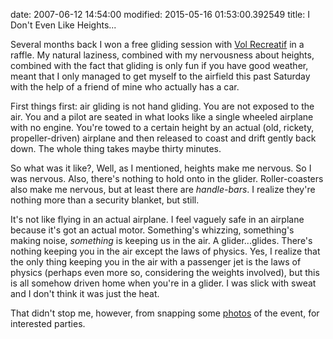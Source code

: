 date: 2007-06-12 14:54:00
modified: 2015-05-16 01:53:00.392549
title: I Don't Even Like Heights...

Several months back I won a free gliding session with [Vol Recreatif][1] in
a raffle. My natural laziness, combined with my nervousness about heights,
combined with the fact that gliding is only fun if you have good weather,
meant that I only managed to get myself to the airfield this past Saturday
with the help of a friend of mine who actually has a car.

First things first: air gliding is not hand gliding. You are not exposed to
the air. You and a pilot are seated in what looks like a single wheeled
airplane with no engine. You're towed to a certain height by an actual (old,
rickety, propeller-driven) airplane and then released to coast and drift
gently back down. The whole thing takes maybe thirty minutes.

So what was it like?, Well, as I mentioned, heights make me nervous. So I
was nervous. Also, there's nothing to hold onto in the
glider. Roller-coasters also make me nervous, but at least there are
*handle-bars*. I realize they're nothing more than a security blanket, but
still.

It's not like flying in an actual airplane. I feel vaguely safe in an
airplane because it's got an actual motor. Something's whizzing, something's
making noise, *something* is keeping us in the air. A
glider...glides. There's nothing keeping you in the air except the laws of
physics. Yes, I realize that the only thing keeping you in the air with a
passenger jet is the laws of physics (perhaps even more so, considering the
weights involved), but this is all somehow driven home when you're in a
glider. I was slick with sweat and I don't think it was just the heat.

That didn't stop me, however, from snapping some [photos][2] of the event,
for interested parties.

[1]: http://volrecreatif.com/
[2]: https://plus.google.com/u/0/photos/117299838889583871071/albums/5938501265407336721